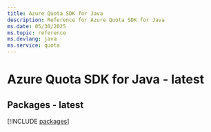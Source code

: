 ```yaml
---
title: Azure Quota SDK for Java
description: Reference for Azure Quota SDK for Java
ms.date: 05/30/2025
ms.topic: reference
ms.devlang: java
ms.service: quota
---
```

# Azure Quota SDK for Java - latest
## Packages - latest
[!INCLUDE [packages](quota-index.md)]